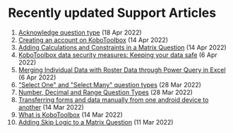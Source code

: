 # Recently updated Support Articles

<!--This page is auto generated using the `scripts/last-updated.py` script, do not update manually-->
1. [Acknowledge question type](acknowledge.md) (18 Apr 2022)
1. [Creating an account on KoboToolbox](creating_account.md) (14 Apr 2022)
1. [Adding Calculations and Constraints in a Matrix Question](calculations_constraints_matrix.md) (14 Apr 2022)
1. [KoboToolbox data security measures: Keeping your data safe](is_my_data_safe.md) (6 Apr 2022)
1. [Merging Individual Data with Roster Data through Power Query in Excel](merging_dataset_excel_power_query.md) (6 Apr 2022)
1. ["Select One" and "Select Many" question types](select_one_and_select_many.md) (28 Mar 2022)
1. [Number, Decimal and Range Question Types](number_decimal_range.md) (28 Mar 2022)
1. [﻿Transferring forms and data manually from one android device to another](transferring_forms.md) (14 Mar 2022)
1. [What is KoboToolbox](welcome.md) (14 Mar 2022)
1. [﻿Adding Skip Logic to a Matrix Question](adding_skip_to_matrix.md) (11 Mar 2022)
